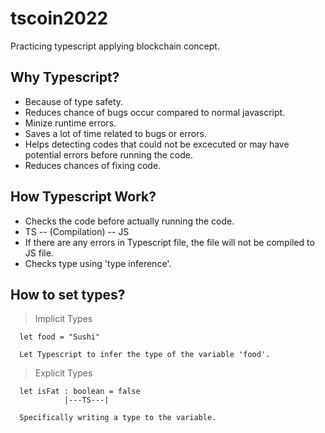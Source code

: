 # tscoin2022
Practicing typescript applying blockchain concept.


## Why Typescript?

* Because of type safety.
* Reduces chance of bugs occur compared to normal javascript.
* Minize runtime errors.
* Saves a lot of time related to bugs or errors.
* Helps detecting codes that could not be excecuted or may have potential errors before running the code.
* Reduces chances of fixing code.

## How Typescript Work?
* Checks the code before actually running the code.
* TS -- (Compilation) -- JS
* If there are any errors in Typescript file, the file will not be compiled to JS file.
* Checks type using 'type inference'.

## How to set types?
> Implicit Types
```
  let food = "Sushi"

  Let Typescript to infer the type of the variable 'food'.
```

> Explicit Types
```
  let isFat : boolean = false
            |---TS---|

  Specifically writing a type to the variable.
```